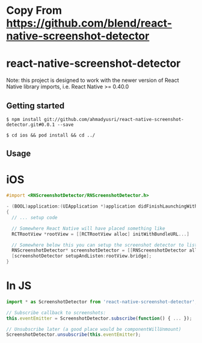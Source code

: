 
# Copy From <https://github.com/blend/react-native-screenshot-detector>

# react-native-screenshot-detector

Note: this project is designed to work with the newer version of React Native library imports, i.e. React Native >= 0.40.0

## Getting started

`$ npm install git://github.com/ahmadyusri/react-native-screenshot-detector.git#0.0.1 --save`

`$ cd ios && pod install && cd ../`


## Usage

# iOS
```objectivec
#import <RNScreenshotDetector/RNScreenshotDetector.h>

- (BOOL)application:(UIApplication *)application didFinishLaunchingWithOptions:(NSDictionary *)launchOptions
{
  // ... setup code

  // Somewhere React Native will have placed something like
  RCTRootView *rootView = [[RCTRootView alloc] initWithBundleURL...]

  // Somewhere below this you can setup the screenshot detector to listen for events
  RNScreenshotDetector* screenshotDetector = [[RNScreenshotDetector alloc] init];
  [screenshotDetector setupAndListen:rootView.bridge];
}
```

# In JS
```javascript
import * as ScreenshotDetector from 'react-native-screenshot-detector';

// Subscribe callback to screenshots:
this.eventEmitter = ScreenshotDetector.subscribe(function() { ... });

// Unsubscribe later (a good place would be componentWillUnmount)
ScreenshotDetector.unsubscribe(this.eventEmitter);
```
  